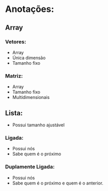 # Anotações:

## Array 
### Vetores: 
- Array  
- Única dimensão 
- Tamanho fixo

### Matriz: 
- Array 
- Tamanho fixo 
- Multidimensionais 
&nbsp;

## Lista:
- Possui tamanho ajustável
### Ligada:
- Possui nós 
- Sabe quem é o próximo
### Duplamente Ligada:
- Possui nós
- Sabe quem é o próximo e quem é o anterior.
    